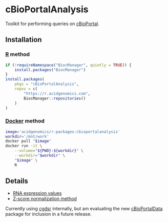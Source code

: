 # cBioPortalAnalysis

Toolkit for performing queries on [cBioPortal][].

## Installation

### [R][] method

```r
if (!requireNamespace("BiocManager", quietly = TRUE)) {
    install.packages("BiocManager")
}
install.packages(
    pkgs = "cBioPortalAnalysis",
    repos = c(
        "https://r.acidgenomics.com",
        BiocManager::repositories()
    )
)
```

### [Docker][] method

```sh
image='acidgenomics/r-packages:cbioportalanalysis'
workdir='/mnt/work'
docker pull "$image"
docker run -it \
    --volume="${PWD}:${workdir}" \
    --workdir="$workdir" \
    "$image" \
    R
```

## Details

- [RNA expression values](https://docs.cbioportal.org/user-guide/faq/#rna)
- [Z-score normalization method](https://github.com/cBioPortal/cbioportal/blob/master/docs/Z-Score-normalization-script.md)

Currently using [cgdsr][] internally, but am evaluating the new [cBioPortalData][] package for inclusion in a future release.

[cbioportal]: https://www.cbioportal.org/
[cbioportaldata]: https://bioconductor.org/packages/cBioPortalData/
[cgdsr]: https://cran.r-project.org/package=cgdsr
[docker]: https://www.docker.com/
[r]: https://www.r-project.org/
